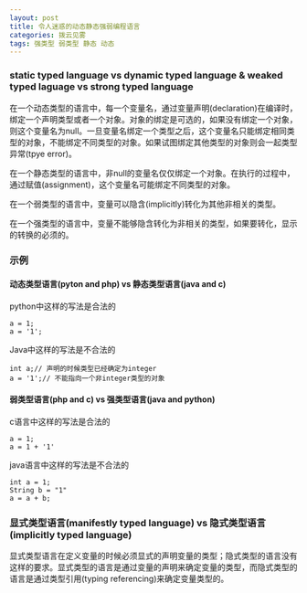 ```yaml
---
layout: post
title: 令人迷惑的动态静态强弱编程语言 
categories: 拨云见雾
tags: 强类型 弱类型 静态 动态
---
```


### static typed language vs dynamic typed language & weaked typed laguage vs strong typed language

在一个动态类型的语言中，每一个变量名，通过变量声明(declaration)在编译时，绑定一个声明类型或者一个对象。对象的绑定是可选的，如果没有绑定一个对象，则这个变量名为null。一旦变量名绑定一个类型之后，这个变量名只能绑定相同类型的对象，不能绑定不同类型的对象。如果试图绑定其他类型的对象则会一起类型异常(tpye error)。

在一个静态类型的语言中，非null的变量名仅仅绑定一个对象。在执行的过程中，通过赋值(assignment)，这个变量名可能绑定不同类型的对象。

在一个弱类型的语言中，变量可以隐含(implicitly)转化为其他非相关的类型。

在一个强类型的语言中，变量不能够隐含转化为非相关的类型，如果要转化，显示的转换的必须的。

### 示例

#### 动态类型语言(pyton and php) vs 静态类型语言(java and c)

python中这样的写法是合法的

    a = 1;
    a = '1';

Java中这样的写法是不合法的

    int a;// 声明的时候类型已经确定为integer
    a = '1';// 不能指向一个非integer类型的对象

#### 弱类型语言(php and c) vs 强类型语言(java and python)

c语言中这样的写法是合法的

    a = 1;
    a = 1 + '1'

java语言中这样的写法是不合法的

    int a = 1;
    String b = "1"
    a = a + b;

### 显式类型语言(manifestly typed language) vs 隐式类型语言(implicitly typed language)

显式类型语言在定义变量的时候必须显式的声明变量的类型；隐式类型的语言没有这样的要求。显式类型的语言是通过变量的声明来确定变量的类型，而隐式类型的语言是通过类型引用(typing referencing)来确定变量类型的。
